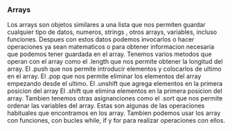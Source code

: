 ### Arrays
Los arrays son objetos similares a una lista que nos permiten guardar cualquier tipo de datos, numeros, strings , otros arrays, variables, incluso funciones. Despues con estos datos podemos invocarlos o hacer operaciones ya sean matematicos o para obtener informacion necesaria que podemos tener guardada en el array. 
Tenemos varios metodos que operan con el array como el .length que nos permite obtener la longitud del array.
El .push que nos permite introducir elementos y colocarlos de ultimo en el array.
El .pop que nos permite eliminar los elementos del array empezando desde el ultimo.
El .unshift que agrega elementos en la primera posicion del array
El .shift que elimina elementos en la primera posicion del array.
Tambien tenemos otras asignanciones como el .sort que nos permite ordenar las variables del array.
Estas son algunas de las operaciones habituales que encontramos en los array.
Tambien podemos usar los array con funciones, con bucles while, if y for para realizar operaciones con ellos.

